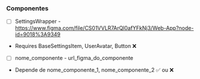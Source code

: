 ### Componentes
* [ ] SettingsWrapper - https://www.figma.com/file/CS01VVLR7ArQl0afYFkNj3/Web-App?node-id=9018%3A9349
- Requires BaseSettingsItem, UserAvatar, Button ❌
* [ ] nome_componente - url_figma_do_componente
- Depende de nome_componente_1, nome_componente_2 ✅ ou ❌